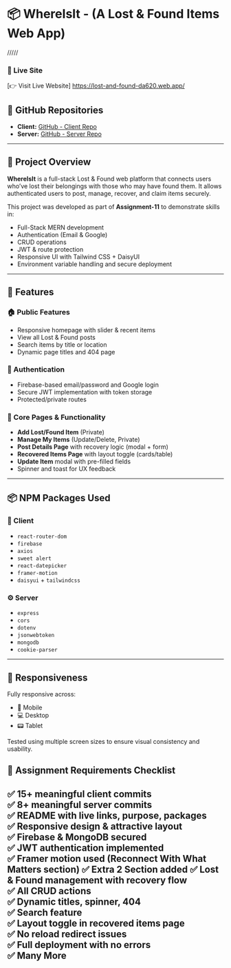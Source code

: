 # 📦 WhereIsIt - (A Lost & Found Items Web App)
 /////
### 🔗 Live Site

[👉 Visit Live Website]  https://lost-and-found-da620.web.app/ 

## 📁 GitHub Repositories
- **Client:** [GitHub - Client Repo](https://github.com/Programming-Hero-Web-Course4/b11a11-client-side-mahin67580)
- **Server:** [GitHub - Server Repo](https://github.com/Programming-Hero-Web-Course4/b11a11-server-side-mahin67580)

---

## 🎯 Project Overview
**WhereIsIt** is a full-stack Lost & Found web platform that connects users who’ve lost their belongings with those who may have found them. It allows authenticated users to post, manage, recover, and claim items securely.

This project was developed as part of **Assignment-11** to demonstrate skills in:
- Full-Stack MERN development
- Authentication (Email & Google)
- CRUD operations
- JWT & route protection
- Responsive UI with Tailwind CSS + DaisyUI
- Environment variable handling and secure deployment

---

## 🚀 Features

### 🏠 Public Features
- Responsive homepage with slider & recent items
- View all Lost & Found posts
- Search items by title or location
- Dynamic page titles and 404 page

### 🔐 Authentication
- Firebase-based email/password and Google login
- Secure JWT implementation with token storage
- Protected/private routes

### 🧾 Core Pages & Functionality
- **Add Lost/Found Item** (Private)
- **Manage My Items** (Update/Delete, Private)
- **Post Details Page** with recovery logic (modal + form)
- **Recovered Items Page** with layout toggle (cards/table)
- **Update Item** modal with pre-filled fields
- Spinner and toast for UX feedback

---

## 📦 NPM Packages Used

### 📍 Client
- `react-router-dom`
- `firebase`
- `axios`
- `sweet alert`
- `react-datepicker`
- `framer-motion`
- `daisyui` + `tailwindcss`

### ⚙️ Server
- `express`
- `cors`
- `dotenv`
- `jsonwebtoken`
- `mongodb`
- `cookie-parser`

---

## 📱 Responsiveness
Fully responsive across:
- 📱 Mobile
- 💻 Desktop
- 📟 Tablet

Tested using multiple screen sizes to ensure visual consistency and usability.

## 📝 Assignment Requirements Checklist

✅ 15+ meaningful client commits  
✅ 8+ meaningful server commits  
✅ README with live links, purpose, packages  
✅ Responsive design & attractive layout  
✅ Firebase & MongoDB secured  
✅ JWT authentication implemented  
✅ Framer motion used  (Reconnect With What Matters section)
✅ Extra 2 Section added
✅ Lost & Found management with recovery flow  
✅ All CRUD actions   
✅ Dynamic titles, spinner, 404  
✅ Search feature  
✅ Layout toggle in recovered items page  
✅ No reload redirect issues  
✅ Full deployment with no errors  
✅ Many More
---

 
 
